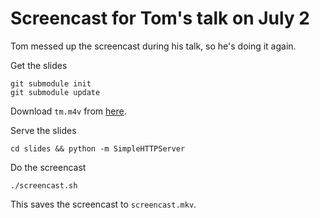 Screencast for Tom's talk on July 2
====
Tom messed up the screencast during his talk, so he's doing it again.

Get the slides

    git submodule init
    git submodule update

Download `tm.m4v` from [here](https://docs.google.com/a/zipfianacademy.com/file/d/0B1gdiR_qp6zobzZRMUZjdldjVk0/edit?usp=drive_web).

Serve the slides

    cd slides && python -m SimpleHTTPServer

Do the screencast

    ./screencast.sh

This saves the screencast to `screencast.mkv`.
